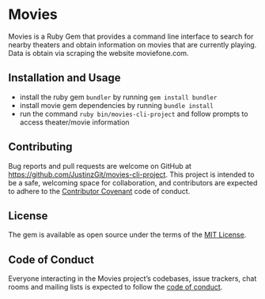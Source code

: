 # Movies
Movies is a Ruby Gem that provides a command line interface to search for nearby theaters and obtain information on movies that are currently playing. Data is obtain via scraping the website moviefone.com.

## Installation and Usage
* install the ruby gem `bundler` by running `gem install bundler`
* install movie gem dependencies by running `bundle install`
* run the command `ruby bin/movies-cli-project` and follow prompts to access theater/movie information

## Contributing

Bug reports and pull requests are welcome on GitHub at https://github.com/JustinzGit/movies-cli-project. This project is intended to be a safe, welcoming space for collaboration, and contributors are expected to adhere to the [Contributor Covenant](http://contributor-covenant.org) code of conduct.

## License

The gem is available as open source under the terms of the [MIT License](https://opensource.org/licenses/MIT).

## Code of Conduct

Everyone interacting in the Movies project’s codebases, issue trackers, chat rooms and mailing lists is expected to follow the [code of conduct](https://github.com/JustinzGit/movies-cli-project/blob/master/CODE_OF_CONDUCT.md).
